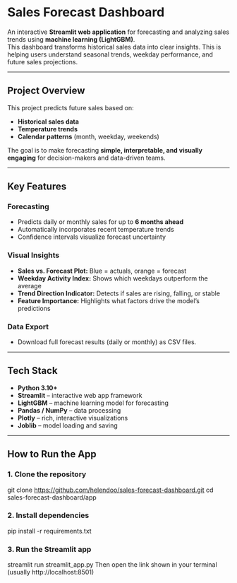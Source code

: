 # Sales Forecast Dashboard

An interactive **Streamlit web application** for forecasting and analyzing sales trends using **machine learning (LightGBM)**.  
This dashboard transforms historical sales data into clear insights. This is helping users understand seasonal trends, weekday performance, and future sales projections.

---

## Project Overview

This project predicts future sales based on:
- **Historical sales data**
- **Temperature trends**
- **Calendar patterns** (month, weekday, weekends)

The goal is to make forecasting **simple, interpretable, and visually engaging** for decision-makers and data-driven teams.

---

## Key Features

### Forecasting
- Predicts daily or monthly sales for up to **6 months ahead**
- Automatically incorporates recent temperature trends
- Confidence intervals visualize forecast uncertainty

### Visual Insights
- **Sales vs. Forecast Plot:** Blue = actuals, orange = forecast  
- **Weekday Activity Index:** Shows which weekdays outperform the average  
- **Trend Direction Indicator:** Detects if sales are rising, falling, or stable  
- **Feature Importance:** Highlights what factors drive the model’s predictions  

### Data Export
- Download full forecast results (daily or monthly) as CSV files.

---

## Tech Stack

- **Python 3.10+**
- **Streamlit** – interactive web app framework  
- **LightGBM** – machine learning model for forecasting  
- **Pandas / NumPy** – data processing  
- **Plotly** – rich, interactive visualizations  
- **Joblib** – model loading and saving  

---


## How to Run the App
### 1. Clone the repository
git clone https://github.com/helendoo/sales-forecast-dashboard.git
cd sales-forecast-dashboard/app

### 2. Install dependencies
pip install -r requirements.txt

### 3. Run the Streamlit app
streamlit run streamlit_app.py
Then open the link shown in your terminal (usually http://localhost:8501)


